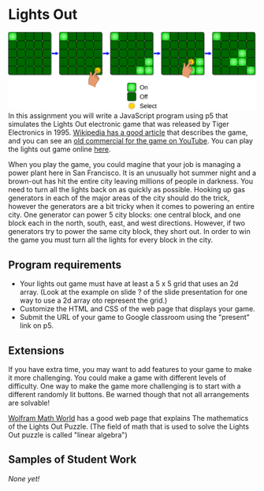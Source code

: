 Lights Out
==========
![](2880px-LightsOutIllustration.svg.png)   
In this assignment you will write a JavaScript program using p5 that simulates the Lights Out electronic game that was released by Tiger Electronics in 1995. [Wikipedia has a good article](https://en.wikipedia.org/wiki/Lights_Out_(game)) that describes the game, and you can see an [old commercial for the game on YouTube](https://www.youtube.com/watch?v=pj0lVmhkx7M). You can play the lights out game online [here](https://www.logicgamesonline.com/lightsout/).

When you play the game, you could magine that your job is managing a power plant here in San Francisco. It is an unusually hot summer night and a brown-out has hit the entire city leaving millions of people in darkness. You need to turn all the lights back on as quickly as possible. Hooking up gas generators in each of the major areas of the city should do the trick, however the generators are a bit tricky when it comes to powering an entire city. One generator can power 5 city blocks: one central block, and one block each in the north, south, east, and west directions. However, if two generators try to power the same city block, they short out. In order to win the game you must turn all the lights for every block in the city.

Program requirements
--------------------
* Your lights out game must have at least a 5 x 5 grid that uses an 2d array. (Look at the example on slide ? of the slide presentation for one way to use a 2d array oto represent the grid.) 
* Customize the HTML and CSS of the web page that displays your game.  
* Submit the URL of your game to Google classroom using the "present" link on p5.

Extensions
-----------
If you have extra time, you may want to add features to your game to make it more challenging. You could make a game with different levels of difficulty. One way to make the game more challenging is to start with a different randomly lit buttons. Be warned though that not all arrangements are solvable!

[Wolfram Math World](https://mathworld.wolfram.com/LightsOutPuzzle.html) has a good web page that explains The mathematics of the Lights Out Puzzle. (The field of math that is used to solve the Lights Out puzzle is called "linear algebra")

Samples of Student Work
-----------------------
*None yet!*


